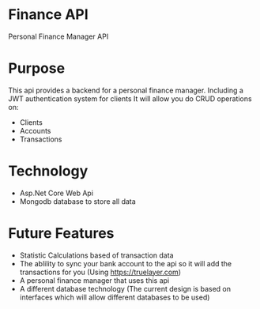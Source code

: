 # Finance API
Personal Finance Manager API

# Purpose
This api provides a backend for a personal finance manager.  Including a JWT authentication system for clients
It will allow you do CRUD operations on:
- Clients
- Accounts
- Transactions

# Technology
- Asp.Net Core Web Api
- Mongodb database to store all data

# Future Features
- Statistic Calculations based of transaction data
- The ablility to sync your bank account to the api so it will add the transactions for you (Using https://truelayer.com)
- A personal finance manager that uses this api
- A different database technology (The current design is based on interfaces which will allow different databases to be used)
